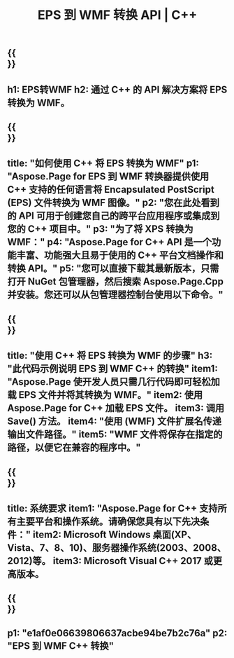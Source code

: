 ﻿---
translation: true
template: /_templates/_conversion-child-cpp.md
title: EPS 到 WMF 转换 API | C++
url: /cpp/conversion/eps-to-wmf/
description: Aspose.Page 为 C++ API 解决方案提供的 EPS 到 WMF 转换。适用于 Windows 32 位、Windows 64 位和 Linux 64 位的 C++ 运行时环境。
informat: EPS
outformat: WMF
otherformats: XPS PS
---

{{<section banner>}}
---
h1: EPS转WMF
h2: 通过 C++ 的 API 解决方案将 EPS 转换为 WMF。
---

{{<section overview>}}
---
title: "如何使用 C++ 将 EPS 转换为 WMF"
p1: "Aspose.Page for EPS 到 WMF 转换器提供使用 C++ 支持的任何语言将 Encapsulated PostScript (EPS) 文件转换为 WMF 图像。"
p2: "您在此处看到的 API 可用于创建您自己的跨平台应用程序或集成到您的 C++ 项目中。"
p3: "为了将 XPS 转换为 WMF："
p4: "Aspose.Page for C++ API 是一个功能丰富、功能强大且易于使用的 C++ 平台文档操作和转换 API。"
p5: "您可以直接下载其最新版本，只需打开 NuGet 包管理器，然后搜索 Aspose.Page.Cpp 并安装。您还可以从包管理器控制台使用以下命令。"
---

{{<section feature1>}}
---
title: "使用 C++ 将 EPS 转换为 WMF 的步骤"
h3: "此代码示例说明 EPS 到 WMF C++ 的转换"
item1: "Aspose.Page 使开发人员只需几行代码即可轻松加载 EPS 文件并将其转换为 WMF。"
item2: 使用 Aspose.Page for C++ 加载 EPS 文件。
item3: 调用 Save() 方法。
item4: "使用 (WMF) 文件扩展名传递输出文件路径。"
item5: "WMF 文件将保存在指定的路径，以便它在兼容的程序中。"
---

{{<section feature2>}}
---
title: 系统要求
item1: "Aspose.Page for C++ 支持所有主要平台和操作系统。请确保您具有以下先决条件："
item2: Microsoft Windows 桌面(XP、Vista、7、8、10)、服务器操作系统(2003、2008、2012)等。
item3: Microsoft Visual C++ 2017 或更高版本。
---

{{<section gist>}}
---
p1: "e1af0e06639806637acbe94be7b2c76a"
p2: "EPS 到 WMF C++ 转换"
---
